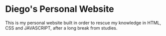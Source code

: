 # Diego's Personal Website

This is my personal website built in order to rescue my knowledge in HTML, CSS and JAVASCRIPT, after a long break from studies.
